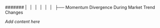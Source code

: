 ####### |   |   |   |   |   |   ├── Momentum Divergence During Market Trend Changes

*Add content here*